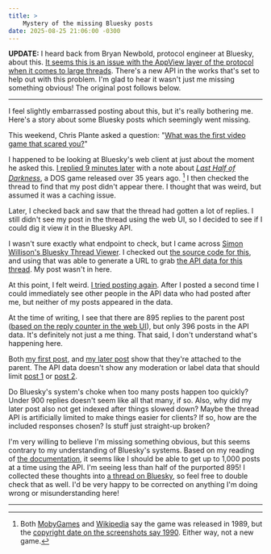 ```yaml
---
title: >
    Mystery of the missing Bluesky posts
date: 2025-08-25 21:06:00 -0300
---
```


**UPDATE:** I heard back from Bryan Newbold, protocol engineer at Bluesky, about this. [It seems this is an issue with the AppView layer of the protocol when it comes to large threads](https://bsky.app/profile/bnewbold.net/post/3lxbcnv2hjc2b). There's a new API in the works that's set to help out with this problem. I'm glad to hear it wasn't just me missing something obvious! The original post follows below.

---

I feel slightly embarrassed posting about this, but it's really bothering me. Here's a story about some Bluesky posts which seemingly went missing.

This weekend, Chris Plante asked a question: "[What was the first video game that scared you?](https://bsky.app/profile/plante.bsky.social/post/3lx37gbfbgs23)"

I happened to be looking at Bluesky's web client at just about the moment he asked this. [I replied 9 minutes later](https://bsky.app/profile/gavin.anderegg.ca/post/3lx37xhvozk2o) with a note about [*Last Half of Darkness*](https://www.mobygames.com/game/34940/last-half-of-darkness/), a DOS game released over 35 years ago. [^1] I then checked the thread to find that my post didn't appear there. I thought that was weird, but assumed it was a caching issue.

Later, I checked back and saw that the thread had gotten a lot of replies. I still didn't see my post in the thread using the web UI, so I decided to see if I could dig it view it in the Bluesky API.

I wasn't sure exactly what endpoint to check, but I came across [Simon Willison's Bluesky Thread Viewer](https://tools.simonwillison.net/bluesky-thread). I checked out [the source code for this](https://github.com/simonw/tools/blob/9ff34cda38da953e59e412597b7cab3000dab97b/bluesky-thread.html#L4), and using that was able to generate a URL to grab [the API data for this thread](https://public.api.bsky.app/xrpc/app.bsky.feed.getPostThread?uri=at%3A%2F%2Fdid%3Aplc%3Aghn6sa6xjvsyqlcvrisc4rec%2Fapp.bsky.feed.post%2F3lx37gbfbgs23&depth=1000). My post wasn't in here.

At this point, I felt weird. [I tried posting again](https://bsky.app/profile/gavin.anderegg.ca/post/3lx5otehwx22j). After I posted a second time I could immediately see other people in the API data who had posted after me, but neither of my posts appeared in the data.

At the time of writing, I see that there are 895 replies to the parent post ([based on the reply counter in the web UI](https://bsky.app/profile/plante.bsky.social/post/3lx37gbfbgs23)), but only 396 posts in the API data. It's definitely not just a me thing. That said, I don't understand what's happening here.

Both [my first post](https://bsky.app/profile/gavin.anderegg.ca/post/3lx37xhvozk2o), and [my later post](https://bsky.app/profile/gavin.anderegg.ca/post/3lx5otehwx22j) show that they're attached to the parent. The API data doesn't show any moderation or label data that should limit [post 1](https://public.api.bsky.app/xrpc/app.bsky.feed.getPostThread?uri=at%3A%2F%2Fdid%3Aplc%3Akmeoup7vs37oby2a77nu6yk4%2Fapp.bsky.feed.post%2F3lx37xhvozk2o) or [post 2](https://public.api.bsky.app/xrpc/app.bsky.feed.getPostThread?uri=at%3A%2F%2Fdid%3Aplc%3Akmeoup7vs37oby2a77nu6yk4%2Fapp.bsky.feed.post%2F3lx5otehwx22j).

Do Bluesky's system's choke when too many posts happen too quickly? Under 900 replies doesn't seem like all that many, if so. Also, why did my later post also not get indexed after things slowed down? Maybe the thread API is artificially limited to make things easier for clients? If so, how are the included responses chosen? Is stuff just straight-up broken?

I'm very willing to believe I'm missing something obvious, but this seems contrary to my understanding of Bluesky's systems. Based on my reading of [the documentation](https://docs.bsky.app/docs/api/app-bsky-feed-get-post-thread), it seems like I should be able to get up to 1,000 posts at a time using the API. I'm seeing less than half of the purported 895! I collected these thoughts into [a thread on Bluesky](https://bsky.app/profile/gavin.anderegg.ca/post/3lx5unyuu5s25), so feel free to double check that as well. I'd be very happy to be corrected on anything I'm doing wrong or misunderstanding here!

---

[^1]: Both [MobyGames](https://www.mobygames.com/game/34940/last-half-of-darkness/) and [Wikipedia](https://en.wikipedia.org/wiki/Last_Half_of_Darkness) say the game was released in 1989, but the [copyright date on the screenshots say 1990](https://www.mobygames.com/game/34940/last-half-of-darkness/screenshots/dos/309609/). Either way, not a new game.

